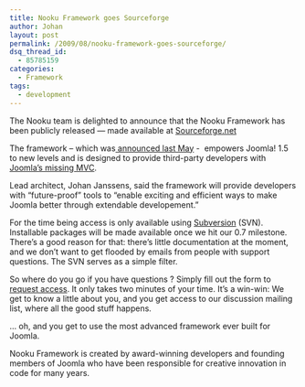 ```yaml
---
title: Nooku Framework goes Sourceforge
author: Johan
layout: post
permalink: /2009/08/nooku-framework-goes-sourceforge/
dsq_thread_id:
  - 85785159
categories:
  - Framework
tags:
  - development
---
```

<a title="nooku framework on sourceforge" href="https://sourceforge.net/projects/nooku-framework/" target="_blank"><img style="border: 0pt none;" src="http://farm5.static.flickr.com/4036/4541612308_1f491ba1f3_o.png" border="0" alt="" align="right" /></a>

The Nooku team is delighted to announce that the Nooku Framework has been publicly released — made available at [Sourceforge.net ][1]

The framework &#8211; which was[ announced last May][2] -  empowers Joomla! 1.5 to new levels and is designed to provide third-party developers with [Joomla&#8217;s missing MVC][3].

Lead architect, Johan Janssens, said the framework will provide developers with &#8220;future-proof&#8221; tools to &#8220;enable exciting and efficient ways to make Joomla better through extendable developement.&#8221;  
<!--more-->

  
For the time being access is only available using <a title="nooku framework subversion code repository" href="https://nooku-framework.svn.sourceforge.net/svnroot/nooku-framework/" target="_blank">Subversion</a> (SVN). Installable packages will be made available once we hit our 0.7 milestone. There&#8217;s a good reason for that: there&#8217;s little documentation at the moment, and we don&#8217;t want to get flooded by emails from people with support questions. The SVN serves as a simple filter.

So where do you go if you have questions ? Simply fill out the form to <a title="get code access and support for nooku framework" href="en/framework/request.html" target="_blank">request access</a>. It only takes two minutes of your time. It&#8217;s a win-win: We get to know a little about you, and you get access to our discussion mailing list, where all the good stuff happens.

&#8230; oh, and you get to use the most advanced framework ever built for Joomla.

Nooku Framework is created by award-winning developers and founding members of Joomla who have been responsible for creative innovation in code for many years.

 [1]: https://sourceforge.net/projects/nooku-framework/
 [2]: en/buzz/95-nooku-framework-the-api-that-speaks-for-itself.html
 [3]: http://blog.rmdstudio.com/2009/05/23/nooku-framework-is-joomlas-missing-mvc-core/